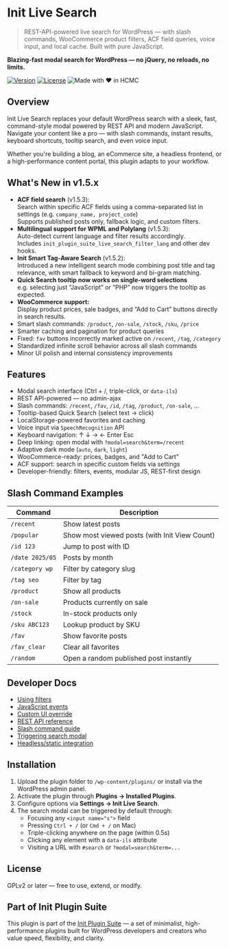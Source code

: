 # Init Live Search

> REST-API-powered live search for WordPress — with slash commands, WooCommerce product filters, ACF field queries, voice input, and local cache. Built with pure JavaScript.

**Blazing-fast modal search for WordPress — no jQuery, no reloads, no limits.**

[![Version](https://img.shields.io/badge/stable-v1.5.3-blue.svg)](https://wordpress.org/plugins/init-live-search/)
[![License](https://img.shields.io/badge/license-GPLv2-blue.svg)](https://www.gnu.org/licenses/gpl-2.0.html)
![Made with ❤️ in HCMC](https://img.shields.io/badge/Made%20with-%E2%9D%A4%EF%B8%8F%20in%20HCMC-blue)

## Overview

Init Live Search replaces your default WordPress search with a sleek, fast, command-style modal powered by REST API and modern JavaScript. Navigate your content like a pro — with slash commands, instant results, keyboard shortcuts, tooltip search, and even voice input.

Whether you're building a blog, an eCommerce site, a headless frontend, or a high-performance content portal, this plugin adapts to your workflow.

## What's New in v1.5.x

- **ACF field search** (v1.5.3):  
  Search within specific ACF fields using a comma-separated list in settings (e.g. `company_name, project_code`)  
  Supports published posts only, fallback logic, and custom filters.
- **Multilingual support for WPML and Polylang** (v1.5.3):  
  Auto-detect current language and filter results accordingly.  
  Includes `init_plugin_suite_live_search_filter_lang` and other dev hooks.
- **Init Smart Tag-Aware Search** (v1.5.2):  
  Introduced a new intelligent search mode combining post title and tag relevance, with smart fallback to keyword and bi-gram matching.  
- **Quick Search tooltip now works on single-word selections**  
  e.g. selecting just “JavaScript” or “PHP” now triggers the tooltip as expected.
- **WooCommerce support:**  
  Display product prices, sale badges, and “Add to Cart” buttons directly in search results.
- Smart slash commands: `/product`, `/on-sale`, `/stock`, `/sku`, `/price`
- Smarter caching and pagination for product queries
- Fixed: `fav` buttons incorrectly marked active on `/recent`, `/tag`, `/category`
- Standardized infinite scroll behavior across all slash commands
- Minor UI polish and internal consistency improvements

## Features

- Modal search interface (Ctrl + /, triple-click, or `data-ils`)
- REST API-powered — no admin-ajax
- Slash commands: `/recent`, `/fav`, `/id`, `/tag`, `/product`, `/on-sale`, ...
- Tooltip-based Quick Search (select text → click)
- LocalStorage-powered favorites and caching
- Voice input via `SpeechRecognition` API
- Keyboard navigation: ↑ ↓ → ← Enter Esc
- Deep linking: open modal with `?modal=search&term=/recent`
- Adaptive dark mode (`auto`, `dark`, `light`)
- WooCommerce-ready: prices, badges, and "Add to Cart"
- ACF support: search in specific custom fields via settings
- Developer-friendly: filters, events, modular JS, REST-first design

## Slash Command Examples

| Command           | Description                                  |
|-------------------|----------------------------------------------|
| `/recent`         | Show latest posts                            |
| `/popular`        | Show most viewed posts (with Init View Count)|
| `/id 123`         | Jump to post with ID                         |
| `/date 2025/05`   | Posts by month                               |
| `/category wp`    | Filter by category slug                      |
| `/tag seo`        | Filter by tag                                |
| `/product`        | Show all products                            |
| `/on-sale`        | Products currently on sale                   |
| `/stock`          | In-stock products only                       |
| `/sku ABC123`     | Lookup product by SKU                        |
| `/fav`            | Show favorite posts                          |
| `/fav_clear`      | Clear all favorites                          |
| `/random`         | Open a random published post instantly       |

## Developer Docs

- [Using filters](https://inithtml.com/wordpress/huong-dan-su-dung-cac-filter-trong-init-live-search/)
- [JavaScript events](https://inithtml.com/html-css/huong-dan-su-dung-su-kien-javascript-ils-trong-init-live-search/)
- [Custom UI override](https://inithtml.com/html-css/huong-dan-tuy-chinh-giao-dien-init-live-search-khi-tat-css-mac-dinh/)
- [REST API reference](https://inithtml.com/wordpress/danh-sach-endpoint-rest-api-trong-init-live-search/)
- [Slash command guide](https://inithtml.com/wordpress/huong-dan-su-dung-slash-command-trong-init-live-search/)
- [Triggering search modal](https://inithtml.com/html-css/toan-tap-cac-cach-mo-init-live-search-modal-bang-javascript/)
- [Headless/static integration](https://inithtml.com/wordpress/tich-hop-init-live-search-voi-headless-wordpress-hoac-static-site-nhu-the-nao/)

## Installation

1. Upload the plugin folder to `/wp-content/plugins/` or install via the WordPress admin panel.
2. Activate the plugin through **Plugins → Installed Plugins**.
3. Configure options via **Settings → Init Live Search**.
4. The search modal can be triggered by default through:
   - Focusing any `<input name="s">` field
   - Pressing `Ctrl + /` (or `Cmd + /` on Mac)
   - Triple-clicking anywhere on the page (within 0.5s)
   - Clicking any element with a `data-ils` attribute
   - Visiting a URL with `#search` or `?modal=search&term=...`

## License

GPLv2 or later — free to use, extend, or modify.

## Part of Init Plugin Suite

This plugin is part of the [Init Plugin Suite](https://inithtml.com/init-plugin-suite-bo-plugin-wordpress-toi-gian-manh-me-mien-phi/) — a set of minimalist, high-performance plugins built for WordPress developers and creators who value speed, flexibility, and clarity.
